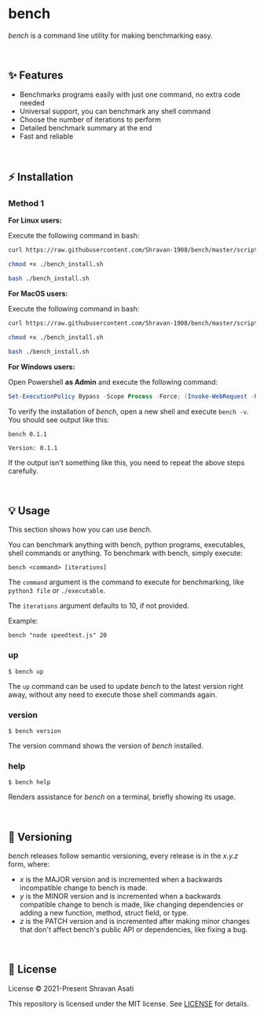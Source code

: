 # bench
*bench* is a command line utility for making benchmarking easy.

<br>

## ✨ Features

- Benchmarks programs easily with just one command, no extra code needed
- Universal support, you can benchmark any shell command 
- Choose the number of iterations to perform
- Detailed benchmark summary at the end
- Fast and reliable

<br>

## ⚡️ Installation
### Method 1

**For Linux users:**

Execute the following command in bash:

```bash
curl https://raw.githubusercontent.com/Shravan-1908/bench/master/scripts/linux_install.sh > bench_install.sh

chmod +x ./bench_install.sh

bash ./bench_install.sh
```


**For MacOS users:**

Execute the following command in bash:

```bash
curl https://raw.githubusercontent.com/Shravan-1908/bench/master/scripts/macos_install.sh > bench_install.sh

chmod +x ./bench_install.sh

bash ./bench_install.sh
```

**For Windows users:**

Open Powershell **as Admin** and execute the following command:
```powershell
Set-ExecutionPolicy Bypass -Scope Process -Force; (Invoke-WebRequest -Uri https://raw.githubusercontent.com/Shravan-1908/bench/master/scripts/windows_install.ps1 -UseBasicParsing).Content | powershell -
```

To verify the installation of *bench*, open a new shell and execute `bench -v`. You should see output like this:
```
bench 0.1.1

Version: 0.1.1
```
If the output isn't something like this, you need to repeat the above steps carefully.


<br>

## 💡 Usage
This section shows how you can use *bench*.


You can benchmark anything with bench, python programs, executables, shell commands or anything. To benchmark with bench, simply execute:

```
bench <command> [iterations]
```

The `command` argument is the command to execute for benchmarking, like `python3 file` or `./executable`.

The `iterations` argument defaults to 10, if not provided.

Example:
```
bench "node speedtest.js" 20
```


### up

`$ bench up`

The `up` command can be used to update *bench* to the latest version right away, without any need to execute those shell commands again. 



### version
`$ bench version`

The version command shows the version of *bench* installed.

### help
`$ bench help`

Renders assistance for *bench* on a terminal, briefly showing its usage.

<br>


## 🔖 Versioning
*bench* releases follow semantic versioning, every release is in the *x.y.z* form, where:
- *x* is the MAJOR version and is incremented when a backwards incompatible change to bench is made.
- *y* is the MINOR version and is incremented when a backwards compatible change to bench is made, like changing dependencies or adding a new function, method, struct field, or type.
- *z* is the PATCH version and is incremented after making minor changes that don't affect bench's public API or dependencies, like fixing a bug.

<br>

## 📄 License
License
© 2021-Present Shravan Asati

This repository is licensed under the MIT license. See [LICENSE](LICENSE) for details.

<br>
